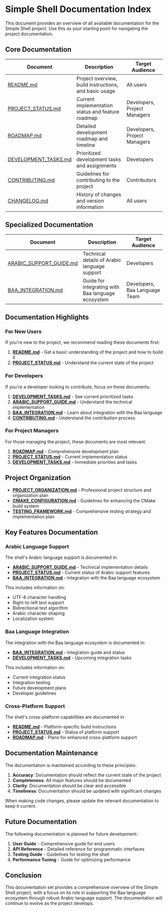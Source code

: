 # Simple Shell Documentation Index

This document provides an overview of all available documentation for the Simple Shell project. Use this as your starting point for navigating the project documentation.

## Core Documentation

| Document | Description | Target Audience |
|----------|-------------|-----------------|
| [README.md](../README.md) | Project overview, build instructions, and basic usage | All users |
| [PROJECT_STATUS.md](PROJECT_STATUS.md) | Current implementation status and feature roadmap | Developers, Project Managers |
| [ROADMAP.md](ROADMAP.md) | Detailed development roadmap and timeline | Developers, Project Managers |
| [DEVELOPMENT_TASKS.md](DEVELOPMENT_TASKS.md) | Prioritized development tasks and assignments | Developers |
| [CONTRIBUTING.md](CONTRIBUTING.md) | Guidelines for contributing to the project | Contributors |
| [CHANGELOG.md](CHANGELOG.md) | History of changes and version information | All users |

## Specialized Documentation

| Document | Description | Target Audience |
|----------|-------------|-----------------|
| [ARABIC_SUPPORT_GUIDE.md](ARABIC_SUPPORT_GUIDE.md) | Technical details of Arabic language support | Developers |
| [BAA_INTEGRATION.md](BAA_INTEGRATION.md) | Guide for integrating with Baa language ecosystem | Developers, Baa Language Team |

## Documentation Highlights

### For New Users

If you're new to the project, we recommend reading these documents first:

1. **[README.md](../README.md)** - Get a basic understanding of the project and how to build it
2. **[PROJECT_STATUS.md](PROJECT_STATUS.md)** - Understand the current state of the project

### For Developers

If you're a developer looking to contribute, focus on these documents:

1. **[DEVELOPMENT_TASKS.md](DEVELOPMENT_TASKS.md)** - See current prioritized tasks
2. **[ARABIC_SUPPORT_GUIDE.md](ARABIC_SUPPORT_GUIDE.md)** - Understand the technical implementation
3. **[BAA_INTEGRATION.md](BAA_INTEGRATION.md)** - Learn about integration with the Baa language
4. **[CONTRIBUTING.md](CONTRIBUTING.md)** - Understand the contribution process

### For Project Managers

For those managing the project, these documents are most relevant:

1. **[ROADMAP.md](ROADMAP.md)** - Comprehensive development plan
2. **[PROJECT_STATUS.md](PROJECT_STATUS.md)** - Current implementation status
3. **[DEVELOPMENT_TASKS.md](DEVELOPMENT_TASKS.md)** - Immediate priorities and tasks

## Project Organization

- **[PROJECT_ORGANIZATION.md](PROJECT_ORGANIZATION.md)** - Professional project structure and organization plan
- **[CMAKE_CONFIGURATION.md](CMAKE_CONFIGURATION.md)** - Guidelines for enhancing the CMake build system
- **[TESTING_FRAMEWORK.md](TESTING_FRAMEWORK.md)** - Comprehensive testing strategy and implementation plan

## Key Features Documentation

### Arabic Language Support

The shell's Arabic language support is documented in:

- **[ARABIC_SUPPORT_GUIDE.md](ARABIC_SUPPORT_GUIDE.md)** - Technical implementation details
- **[PROJECT_STATUS.md](PROJECT_STATUS.md)** - Current status of Arabic support features
- **[BAA_INTEGRATION.md](BAA_INTEGRATION.md)** - Integration with the Baa language ecosystem

This includes information on:
- UTF-8 character handling
- Right-to-left text support
- Bidirectional text algorithm
- Arabic character shaping
- Localization system

### Baa Language Integration

The integration with the Baa language ecosystem is documented in:

- **[BAA_INTEGRATION.md](BAA_INTEGRATION.md)** - Integration guide and status
- **[DEVELOPMENT_TASKS.md](DEVELOPMENT_TASKS.md)** - Upcoming integration tasks

This includes information on:
- Current integration status
- Integration testing
- Future development plans
- Developer guidelines

### Cross-Platform Support

The shell's cross-platform capabilities are documented in:

- **[README.md](../README.md)** - Platform-specific build instructions
- **[PROJECT_STATUS.md](PROJECT_STATUS.md)** - Status of platform support
- **[ROADMAP.md](ROADMAP.md)** - Plans for enhanced cross-platform support

## Documentation Maintenance

The documentation is maintained according to these principles:

1. **Accuracy**: Documentation should reflect the current state of the project
2. **Completeness**: All major features should be documented
3. **Clarity**: Documentation should be clear and accessible
4. **Timeliness**: Documentation should be updated with significant changes

When making code changes, please update the relevant documentation to keep it current.

## Future Documentation

The following documentation is planned for future development:

1. **User Guide** - Comprehensive guide for end users
2. **API Reference** - Detailed reference for programmatic interfaces
3. **Testing Guide** - Guidelines for testing the shell
4. **Performance Tuning** - Guide for optimizing performance

## Conclusion

This documentation set provides a comprehensive overview of the Simple Shell project, with a focus on its role in supporting the Baa language ecosystem through robust Arabic language support. The documentation will continue to evolve as the project develops.
